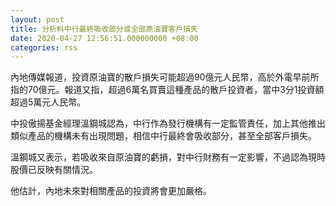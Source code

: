 ```yaml
---
layout: post
title: 分析料中行最終吸收部分或全部原油寶客戶損失
date: 2020-04-27 12:56:51.000000000 +08:00
categories: rss
---
```


內地傳媒報道，投資原油寶的散戶損失可能超過90億元人民幣，高於外電早前所指的70億元。報道又指，超過6萬名買賣這種產品的散戶投資者，當中3分1投資額超過5萬元人民幣。

中投傲揚基金經理溫鋼城認為，中行作為發行機構有一定監管責任，加上其他推出類似產品的機構未有出現問題，相信中行最終會吸收部分，甚至全部客戶損失。

溫鋼城又表示，若吸收來自原油寶的虧損，對中行財務有一定影響，不過認為現時股價已反映有關情況。

他估計，內地未來對相關產品的投資將會更加嚴格。
